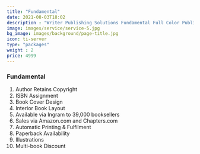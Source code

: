 ```yaml
---
title: "Fundamental"
date: 2021-08-03T18:02
description : "Writer Publishing Solutions Fundamental Full Color Publishing Package"
image: images/service/service-5.jpg
bg_image: images/background/page-title.jpg
icon: ti-server
type: "packages"
weight : 2
price: 4999
---
```


### Fundamental

1. Author Retains Copyright
2. ISBN Assignment
3. Book Cover Design
4. Interior Book Layout
5. Available via Ingram to 39,000 booksellers
6. Sales via Amazon.com and Chapters.com
7. Automatic Printing & Fulfilment
8. Paperback Availability
9. Illustrations
10. Multi-book Discount